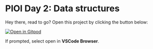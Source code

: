 # PIOI Day 2: Data structures

Hey there, read to go? Open this project by clicking the button below:

[![Open in Gitpod](https://gitpod.io/button/open-in-gitpod.svg)](https://gitpod.io/#https://github.com/np-overflow/pioi-day-two)

If prompted, select open in **VSCode Browser**.

